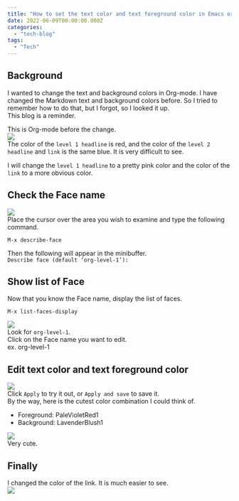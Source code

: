 ```yaml
---
title: "How to set the text color and text foreground color in Emacs org-mode"
date: 2022-06-09T00:00:00.000Z
categories: 
  - "tech-blog"
tags:
  - "Tech"
---
```


## Background
I wanted to change the text and background colors in Org-mode. I have changed the Markdown text and background colors before. So I tried to remember how to do that, but I forgot, so I looked it up.  
This blog is a reminder.

This is Org-mode before the change.  
![](/images/image1-2022-06-09.png)  
The color of the `level 1 headline` is red, and the color of the `level 2 headline` and `link` is the same blue. It is very difficult to see.  

I will change the `level 1 headline` to a pretty pink color and the color of the `link` to a more obvious color.  

## Check the Face name
![](/images/image2-2022-06-09.png)  
Place the cursor over the area you wish to examine and type the following command.  
```
M-x describe-face
```
Then the following will appear in the minibuffer.  
`Describe face (default ‘org-level-1’): `

## Show list of Face
Now that you know the Face name, display the list of faces.  
```
M-x list-faces-display
```
![](/images/image3-2022-06-09.png)  
Look for `org-level-1`.  
Click on the Face name you want to edit.  
ex. org-level-1  

##  Edit text color and text foreground color
![](/images/image4-2022-06-09.png)  
Click `Apply` to try it out, or `Apply and save` to save it.  
By the way, here is the cutest color combination I could think of.  
- Foreground: PaleVioletRed1
- Background: LavenderBlush1

![](/images/image5-2022-06-09.png)  
Very cute.  

## Finally
I changed the color of the link. It is much easier to see.  
![](/images/image6-2022-06-09.png)


